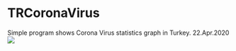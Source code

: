 # TRCoronaVirus
Simple program shows Corona Virus statistics graph in Turkey.
22.Apr.2020
![](images/94127869_564699037506535_3833454608865296384_n.png)
